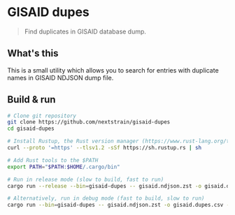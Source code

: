 # GISAID dupes

> Find duplicates in GISAID database dump.

## What's this

This is a small utility which allows you to search for entries with duplicate names in GISAID NDJSON dump file.

## Build & run

```bash
# Clone git repository
git clone https://github.com/nextstrain/gisaid-dupes
cd gisaid-dupes

# Install Rustup, the Rust version manager (https://www.rust-lang.org/tools/install)
curl --proto '=https' --tlsv1.2 -sSf https://sh.rustup.rs | sh

# Add Rust tools to the $PATH
export PATH="$PATH:$HOME/.cargo/bin"

# Run in release mode (slow to build, fast to run)
cargo run --release --bin=gisaid-dupes -- gisaid.ndjson.zst -o gisaid.dupes.csv --verbose

# Alternatively, run in debug mode (fast to build, slow to run)
cargo run --bin=gisaid-dupes -- gisaid.ndjson.zst -o gisaid.dupes.csv --verbose

```
